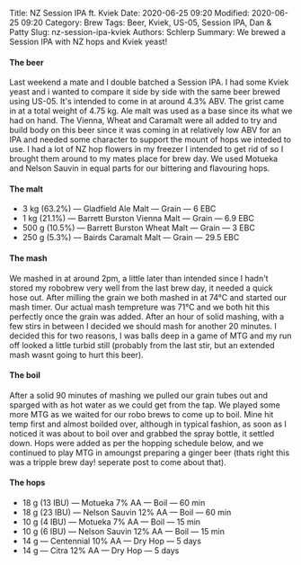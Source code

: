 Title: NZ Session IPA ft. Kviek
Date: 2020-06-25 09:20
Modified: 2020-06-25 09:20
Category: Brew
Tags: Beer, Kviek, US-05, Session IPA, Dan & Patty
Slug: nz-session-ipa-kviek
Authors: Schlerp
Summary: We brewed a Session IPA with NZ hops and Kviek yeast!

#### The beer

Last weekend a mate and I double batched a Session IPA. I had some Kviek yeast and i wanted to compare it side by side with the same beer brewed using US-05. It's intended to come in at around 4.3% ABV. The grist came in at a total weight of 4.75 kg. Ale malt was used as a base since its what we had on hand. The Vienna, Wheat and Caramalt were all added to try and build body on this beer since it was coming in at relatively low ABV for an IPA and needed some character to support the mount of hops we inteded to use. I had a lot of NZ hop flowers in my freezer I intended to get rid of so I brought them around to my mates place for brew day. We used Motueka and Nelson Sauvin in equal parts for our bittering and flavouring hops.

#### The malt 

  * 3 kg (63.2%) — Gladfield Ale Malt — Grain — 6 EBC
  * 1 kg (21.1%) — Barrett Burston Vienna Malt — Grain — 6.9 EBC
  * 500 g (10.5%) — Barrett Burston Wheat Malt — Grain — 3 EBC
  * 250 g (5.3%) — Bairds Caramalt Malt — Grain — 29.5 EBC

#### The mash 

We mashed in at around 2pm, a little later than intended since I hadn't stored my robobrew very well from the last brew day, it needed a quick hose out. After milling the grain we both mashed in at 74&deg;C and started our mash timer. Our actual mash tempreture was 71&deg;C and we both hit this perfectly once the grain was added. After an hour of solid mashing, with a few stirs in between I decided we should mash for another 20 minutes. I decided this for two reasons, I was balls deep in a game of MTG and my run off looked a little turbid still (probably from the last stir, but an extended mash wasnt going to hurt this beer). 

#### The boil

After a solid 90 minutes of mashing we pulled our grain tubes out and sparged with as hot water as we could get from the tap. We played some more MTG as we waited for our robo brews to come up to boil. Mine hit temp first and almost boilded over, although in typical fashion, as soon as I noticed it was about to boil over and grabbed the spray bottle, it settled down. Hops were added as per the hopping schedule below, and we continued to play MTG in amoungst preparing a ginger beer (thats right this was a tripple brew day! seperate post to come about that).

#### The hops

  * 18 g (13 IBU) — Motueka 7% AA — Boil — 60 min
  * 18 g (23 IBU) — Nelson Sauvin 12% AA — Boil — 60 min
  * 10 g (4 IBU) — Motueka 7% AA — Boil — 15 min
  * 10 g (6 IBU) — Nelson Sauvin 12% AA — Boil — 15 min
  * 14 g — Centennial 10%  AA — Dry Hop — 5 days
  * 14 g — Citra 12% AA — Dry Hop — 5 days

